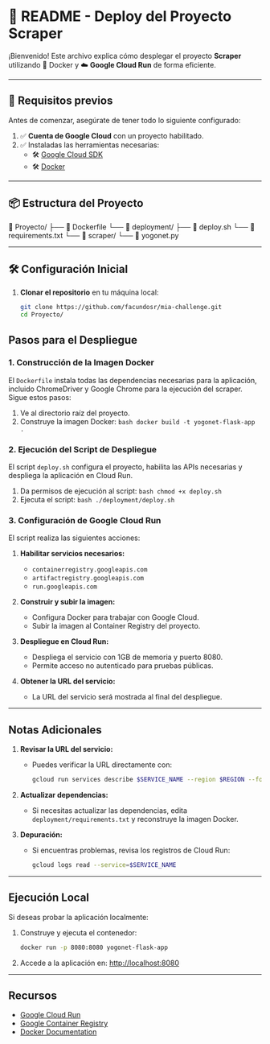 # 📝 **README - Deploy del Proyecto Scraper**  

¡Bienvenido! Este archivo explica cómo desplegar el proyecto **Scraper** utilizando 🐳 Docker y ☁️ **Google Cloud Run** de forma eficiente. 

---

## 🚀 **Requisitos previos**
Antes de comenzar, asegúrate de tener todo lo siguiente configurado:  

1. ✅ **Cuenta de Google Cloud** con un proyecto habilitado.  
2. ✅ Instaladas las herramientas necesarias:  
   - 🛠️ [Google Cloud SDK](https://cloud.google.com/sdk/docs/install)  
   - 🛠️ [Docker](https://docs.docker.com/get-docker/)  

---

## 📦 **Estructura del Proyecto**
📁 Proyecto/
├── 📄 Dockerfile
└── 📁 deployment/
    ├── 📄 deploy.sh
    └── 📄 requirements.txt
└── 📁 scraper/
    └── 📄 yogonet.py

---

## 🛠️ **Configuración Inicial**

1. **Clonar el repositorio** en tu máquina local:  
   ```bash
   git clone https://github.com/facundosr/mia-challenge.git
   cd Proyecto/

## Pasos para el Despliegue

### 1. Construcción de la Imagen Docker

El `Dockerfile` instala todas las dependencias necesarias para la aplicación, incluido ChromeDriver y Google Chrome para la ejecución del scraper. Sigue estos pasos:

1. Ve al directorio raíz del proyecto.
2. Construye la imagen Docker:
   ```bash docker build -t yogonet-flask-app .```

### 2. Ejecución del Script de Despliegue

El script `deploy.sh` configura el proyecto, habilita las APIs necesarias y despliega la aplicación en Cloud Run.

1. Da permisos de ejecución al script:
   ```bash chmod +x deploy.sh```
2. Ejecuta el script:
   ```bash ./deployment/deploy.sh```

### 3. Configuración de Google Cloud Run

El script realiza las siguientes acciones:

1. **Habilitar servicios necesarios:**

   - `containerregistry.googleapis.com`
   - `artifactregistry.googleapis.com`
   - `run.googleapis.com`

2. **Construir y subir la imagen:**

   - Configura Docker para trabajar con Google Cloud.
   - Subir la imagen al Container Registry del proyecto.

3. **Despliegue en Cloud Run:**

   - Despliega el servicio con 1GB de memoria y puerto 8080.
   - Permite acceso no autenticado para pruebas públicas.

4. **Obtener la URL del servicio:**

   - La URL del servicio será mostrada al final del despliegue.

---

## Notas Adicionales

1. **Revisar la URL del servicio:**

   - Puedes verificar la URL directamente con:
     ```bash
     gcloud run services describe $SERVICE_NAME --region $REGION --format 'value(status.url)'
     ```

2. **Actualizar dependencias:**

   - Si necesitas actualizar las dependencias, edita `deployment/requirements.txt` y reconstruye la imagen Docker.

3. **Depuración:**

   - Si encuentras problemas, revisa los registros de Cloud Run:
     ```bash
     gcloud logs read --service=$SERVICE_NAME
     ```

---

## Ejecución Local

Si deseas probar la aplicación localmente:

1. Construye y ejecuta el contenedor:
   ```bash
   docker run -p 8080:8080 yogonet-flask-app
   ```
2. Accede a la aplicación en: [http://localhost:8080](http://localhost:8080)

---

## Recursos

- [Google Cloud Run](https://cloud.google.com/run)
- [Google Container Registry](https://cloud.google.com/container-registry)
- [Docker Documentation](https://docs.docker.com/)



